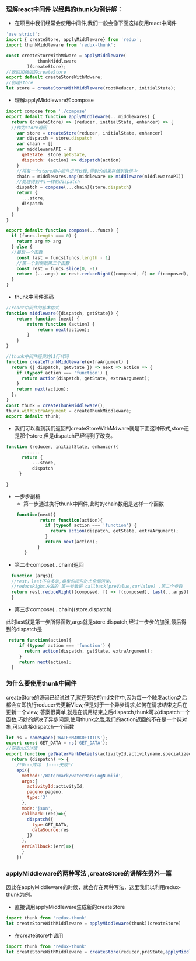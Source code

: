### 理解react中间件 以经典的thunk为例讲解：

+ 在项目中我们经常会使用中间件,我们一般会像下面这样使用react中间件
```javascript
'use strict';
import { createStore, applyMiddleware} from 'redux';
import thunkMiddleware from 'redux-thunk';

const createStoreWithMdware = applyMiddleware(
            thunkMiddleware
        )(createStore);
//返回加强版的createStore
export default createStoreWithMdware; 
//创建store
let store = createStoreWithMiddleware(rootReducer, initialState);  
```
+ 理解applyMiddleware和compose
``` javascript
import compose from './compose'
export default function applyMiddleware(...middlewares) {
  return (createStore) => (reducer, initialState, enhancer) => {
  //作为store返回
    var store = createStore(reducer, initialState, enhancer)
    var dispatch = store.dispatch
    var chain = []
    var middlewareAPI = {
      getState: store.getState,
      dispatch: (action) => dispatch(action)
    }
    //将每一个store用中间件进行处理,得到的结果存储到数组中
    chain = middlewares.map(middleware => middleware(middlewareAPI))
    //处理得到不i一样的dispatch
    dispatch = compose(...chain)(store.dispatch)
    return {
      ...store,
      dispatch
    }
  }
}

export default function compose(...funcs) {
  if (funcs.length === 0) {
    return arg => arg
  } else {
  //最后一个函数
    const last = funcs[funcs.length - 1]
    //第一个到倒数第二个函数
    const rest = funcs.slice(0, -1)
    return (...args) => rest.reduceRight((composed, f) => f(composed), last(...args))
  }
}

```
+ thunk中间件源码

``` javascript
//react中间件的基本格式
function middleware({dispatch, getState}) {
    return function (next) {
        return function (action) {
            return next(action);
        }
    }
}

//thunk中间件经典的11行代码
function createThunkMiddleware(extraArgument) {
  return ({ dispatch, getState }) => next => action => {
    if (typeof action === 'function') {
      return action(dispatch, getState, extraArgument);
    }
    return next(action);
  };
}
const thunk = createThunkMiddleware();
thunk.withExtraArgument = createThunkMiddleware;
export default thunk;

```
+ 我们可以看到我们返回的createStoreWithMdware就是下面这种形式,store还是那个store,但是dispatch已经得到了改变。
``` javascript
function (reducer, initialState, enhancer){
      .......
      return {
          ...store,
          dispatch
     }

}
```
+ 一步步剖析
  + 第一步通过执行thunk中间件,此时的chain数组是这样一个函数
``` javascript
    function(next){
             return function(action){
               if (typeof action === 'function') {
                 return action(dispatch, getState, extraArgument);
               }
               return next(action);
            }
       }
```
+ 第二步compose(...chain)返回
``` javascript
  function (args){
  //rest，last不在多说,典型的闭包防止全局污染，
  //reduceRight方法的 第一参数是 callback(preValue,curValue) ,第二个参数    //是要传递给callback作为第一个参数preValue来使用的
  return rest.reduceRight((composed, f) => f(composed), last(...args))
  }
```
+ 第三步compose(...chain)(store.dispatch)

此时last就是第一步所得函数,args就是store.dispatch,经过一步步的加强,最后得到的dispatch是
``` javascript
 return function(action){
     if (typeof action === 'function') {
       return action(dispatch, getState, extraArgument);
     }
     return next(action);
  }
```       

### 为什么要使用thunk中间件
createStore的源码已经说过了,就在旁边的md文件中,因为每一个触发action之后都会立即执行reducer去更新View,但是对于一个异步请求,如何在请求结束之后在更新一个view,
答案很简单,就是在调用结束之后dispatch,thunk可以dispatch一个函数,巧妙的解决了异步问题,使用thunk之后,我们的action返回的不在是一个纯对象,可以直接dispatch一个函数
``` javascript
let ns = nameSpace('WATERMARKDETAILS');
export const GET_DATA = ns('GET_DATA');
//获取水印详情
export function getWaterMarkDetails(activityId,activityname,specialized,seller_type,pageno = 1){
  return (dispatch) => {
    /*0---成功  1----失败*/
    api({
      method:'/Watermark/waterMarkLogNumiid',
      args:{
        activityId:activityId,
        pageno:pageno,
        type:'3'
      },
      mode:'json',
      callback:(res)=>{
        dispatch({
          type:GET_DATA,
          dataSource:res        
        })
      }，
      errCallback:(err)=>{
      }
    })  
```   
### applyMiddleware的两种写法 ,createStore的讲解在另外一篇

因此在applyMiddleware的时候，就会存在两种写法，这里我们以利用redux-thunk为例。

+ 直接调用applyMiddleware生成新的createStore
``` javascript
import thunk from 'redux-thunk'
let createStoreWithMiddleware = applyMiddleware(thunk)(createStore)
``` 
+ 在createStore中调用
``` javascript
import thunk from 'redux-thunk'
let createStoreWithMiddleware = createStore(reducer,preState,applyMiddleware(thunk))
``` 